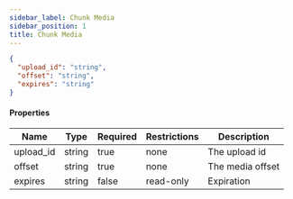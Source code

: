 ```yaml
---
sidebar_label: Chunk Media
sidebar_position: 1
title: Chunk Media
---
```


```json
{
  "upload_id": "string",
  "offset": "string",
  "expires": "string"
}

```

#### Properties

| Name      | Type   | Required | Restrictions | Description      |
|-----------|--------|----------|--------------|------------------|
| upload_id | string | true     | none         | The upload id    |
| offset    | string | true     | none         | The media offset |
| expires   | string | false    | read-only    | Expiration       |

